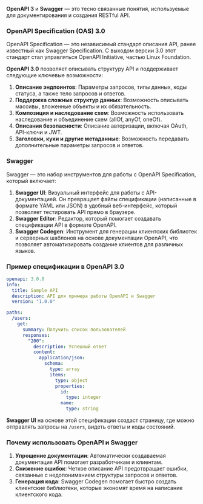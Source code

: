 **OpenAPI 3** и **Swagger** — это тесно связанные понятия, используемые для документирования и создания RESTful API.

### OpenAPI Specification (OAS) 3.0

OpenAPI Specification — это независимый стандарт описания API, ранее известный как Swagger Specification. С выходом версии 3.0 этот стандарт стал управляться OpenAPI Initiative, частью Linux Foundation.

**OpenAPI 3.0** позволяет описывать структуру API и поддерживает следующие ключевые возможности:
1. **Описание эндпоинтов**: Параметры запросов, типы данных, коды статуса, а также тело запросов и ответов.
2. **Поддержка сложных структур данных**: Возможность описывать массивы, вложенные объекты и их обязательность.
3. **Композиция и наследование схем**: Возможность использовать наследование и объединение схем (allOf, anyOf, oneOf).
4. **Описания безопасности**: Описание авторизации, включая OAuth, API-ключи и JWT.
5. **Заголовки, куки и другие метаданные**: Возможность передавать дополнительные параметры запросов и ответов.

### Swagger

Swagger — это набор инструментов для работы с OpenAPI Specification, который включает:
1. **Swagger UI**: Визуальный интерфейс для работы с API-документацией. Он превращает файлы спецификации (написанные в формате YAML или JSON) в удобный веб-интерфейс, который позволяет тестировать API прямо в браузере.
2. **Swagger Editor**: Редактор, который помогает создавать спецификации API в формате OpenAPI.
3. **Swagger Codegen**: Инструмент для генерации клиентских библиотек и серверных шаблонов на основе документации OpenAPI, что позволяет автоматизировать создание клиентов для различных языков.

### Пример спецификации в OpenAPI 3.0

```yaml
openapi: 3.0.0
info:
  title: Sample API
  description: API для примера работы OpenAPI и Swagger
  version: "1.0.0"

paths:
  /users:
    get:
      summary: Получить список пользователей
      responses:
        "200":
          description: Успешный ответ
          content:
            application/json:
              schema:
                type: array
                items:
                  type: object
                  properties:
                    id:
                      type: integer
                    name:
                      type: string
```

**Swagger UI** на основе этой спецификации создаст страницу, где можно отправлять запросы на `/users`, видеть ответы и коды состояний.

### Почему использовать OpenAPI и Swagger

1. **Упрощение документации**: Автоматически создаваемая документация API помогает разработчикам и клиентам.
2. **Снижение ошибок**: Четкое описание API предотвращает ошибки, связанные с недопониманием структуры запросов и ответов.
3. **Генерация кода**: Swagger Codegen помогает быстро создать клиентские библиотеки, которые экономят время на написание клиентского кода.